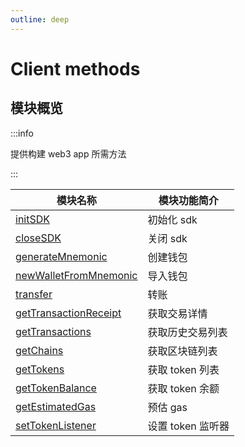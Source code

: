 ```yaml
---
outline: deep
---
```


# Client methods

## 模块概览

:::info

提供构建 web3 app 所需方法

:::

| 模块名称                                                  | 模块功能简介      |
| --------------------------------------------------------- | ----------------- |
| [initSDK](/client/initSDK.md)                             | 初始化 sdk        |
| [closeSDK](/client/closeSDK.md)                           | 关闭 sdk          |
| [generateMnemonic](/client/generateMnemonic.md)           | 创建钱包          |
| [newWalletFromMnemonic](/client/newWalletFromMnemonic.md) | 导入钱包          |
| [transfer](/client/transfer.md)                           | 转账              |
| [getTransactionReceipt](/client/getTransactionReceipt.md) | 获取交易详情      |
| [getTransactions](/client/getTransactions.md)             | 获取历史交易列表  |
| [getChains](/client/getChains.md)                         | 获取区块链列表    |
| [getTokens](/client/getTokens.md)                         | 获取 token 列表   |
| [getTokenBalance](/client/getTokenBalance.md)             | 获取 token 余额   |
| [getEstimatedGas](/client/getEstimatedGas.md)             | 预估 gas          |
| [setTokenListener](/client/listener/setTokenListener.md)  | 设置 token 监听器 |
